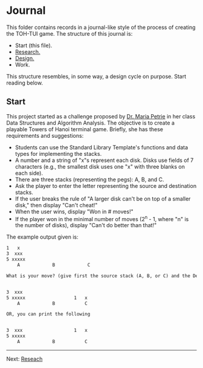 # Journal
This folder contains records in a journal-like style of the process of creating the TOH-TUI game. The structure of this journal is:
- Start (this file).
- [Research.](research.md)
- [Design.](design.md)
- Work.

This structure resembles, in some way, a design cycle on purpose. Start reading below.

## Start
This project started as a challenge proposed by [Dr. Maria Petrie](https://www.fau.edu/engineering/directory/faculty/petrie/) in her class Data Structures and Algorithm Analysis. The objective is to create a playable Towers of Hanoi terminal game. Briefly, she has these requirements and suggestions:
- Students can use the Standard Library Template's functions and data types for implementing the stacks.
- A number and a string of "x"s represent each disk. Disks use fields of 7 characters (e.g., the smallest disk uses one "x" with three blanks on each side).
- There are three stacks (representing the pegs): A, B, and C.
- Ask the player to enter the letter representing the source and destination stacks.
- If the user breaks the rule of "A larger disk can't be on top of a smaller disk," then display "Can't cheat!"
- When the user wins, display "Won in # moves!"
- If the player won in the minimal number of moves (2<sup>n</sup> - 1, where "n" is the number of disks), display "Can't do better than that!"

The example output given is:
```txt
1   x
3  xxx
5 xxxxx
    A            B            C

What is your move? (give first the source stack (A, B, or C) and the Destination Stack, separated by 1 Space): A C


3  xxx
5 xxxxx                  1   x
    A            B           C

OR, you can print the following


3  xxx                   1   x
5 xxxxx
    A            B           C
```

---

Next: [Reseach](research.md)